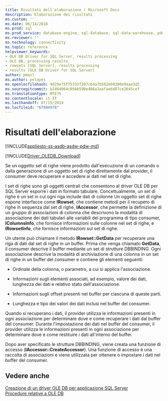 ```yaml
---
title: Risultati dell'elaborazione | Microsoft Docs
description: Elaborazione dei risultati
ms.custom: ''
ms.date: 06/14/2018
ms.prod: sql
ms.prod_service: database-engine, sql-database, sql-data-warehouse, pdw
ms.reviewer: ''
ms.technology: connectivity
ms.topic: reference
helpviewer_keywords:
- OLE DB Driver for SQL Server, results processing
- OLE DB, processing results
- rowsets [SQL Server], results processing
- results [OLE DB Driver for SQL Server]
author: pmasl
ms.author: pelopes
ms.openlocfilehash: 9d29e75f75332f207c64a7b502e60300e9aae3d5
ms.sourcegitcommit: b2464064c0566590e486a3aafae6d67ce2645cef
ms.translationtype: MTE75
ms.contentlocale: it-IT
ms.lasthandoff: 07/15/2019
ms.locfileid: "67994978"
---
```

# <a name="processing-results"></a>Risultati dell'elaborazione
[!INCLUDE[appliesto-ss-asdb-asdw-pdw-md](../../../includes/appliesto-ss-asdb-asdw-pdw-md.md)]

[!INCLUDE[Driver_OLEDB_Download](../../../includes/driver_oledb_download.md)]

  Se un oggetto set di righe viene prodotto dall'esecuzione di un comando o dalla generazione di un oggetto set di righe direttamente dal provider, il consumer deve recuperare e accedere ai dati nel set di righe.  
  
 I set di righe sono gli oggetti centrali che consentono al driver OLE DB per SQL Server esporre i dati in formato tabulare. Concettualmente, un set di righe è un set in cui ogni riga include dati di colonne Un oggetto set di righe espone interfacce come **IRowset**, che contiene metodi per il recupero di righe in sequenza dal set di righe, **IAccessor**, che permette la definizione di un gruppo di associazioni di colonna che descrivono la modalità di associazione dei dati tabulari alle variabili del programma di tipo consumer, **IColumnsInfo**, che fornisce informazioni sulle colonne nel set di righe, e **IRowsetInfo**, che fornisce informazioni sul set di righe.  
  
 Un utente può chiamare il metodo **IRowset::GetData** per recuperare una riga di dati dal set di righe in un buffer. Prima che venga chiamato **GetData**, il consumer descrive il buffer mediante un set di strutture DBBINDING. Ogni associazione descrive la modalità di archiviazione di una colonna in un set di righe in un buffer del consumer e contiene gli elementi seguenti:  
  
-   Ordinale della colonna, o parametro, a cui si applica l'associazione.  
  
-   Informazioni sugli elementi associati, ad esempio, valore dei dati, lunghezza dei dati e relativo stato dell'associazione.  
  
-   Informazioni sugli offset presenti nel buffer per ciascuna di queste parti.  
  
-   Lunghezza e tipo dei valori dei dati inclusi nel buffer del consumer.  
  
 Quando si recuperano i dati, il provider utilizza le informazioni presenti in ogni associazione per determinare dove e come recuperare i dati dal buffer del consumer. Durante l'impostazione dei dati nel buffer del consumer, il provider utilizza le informazioni presenti in ogni associazione per determinare dove e come restituire i dati all'interno del buffer.  
  
 Dopo aver specificato le strutture DBBINDING, viene creata una funzione di accesso (**IAccessor::CreateAccessor**). Una funzione di accesso è una raccolta di associazioni e viene utilizzata per ottenere o impostare i dati nel buffer del consumer.  
  
## <a name="see-also"></a>Vedere anche  
 [Creazione di un driver OLE DB per applicazione SQL Server](../../oledb/ole-db-driver/creating-a-oledb-driver-for-sql-server-application.md)   
 [Procedure relative a OLE DB](../../oledb/ole-db-how-to/ole-db-how-to-topics.md)  
  
  
